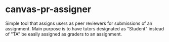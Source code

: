 # canvas-pr-assigner
Simple tool that assigns users as peer reviewers for submissions of an assignment. Main purpose is to have tutors designated as "Student" instead of "TA" be easily assigned as graders to an assignment. 
